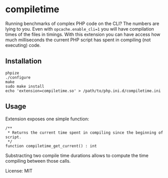 # compiletime

Running benchmarks of complex PHP code on the CLI? The numbers are lying to
you. Even with `opcache.enable_cli=1` you will have compilation times of the
files in timings. With this extension you can have access how much milliseconds
the current PHP script has spent in compiling (not executing) code.

## Installation

    phpize
    ./configure
    make
    sudo make install
    echo 'extension=compiletime.so' > /path/to/php.ini.d/compiletime.ini

## Usage

Extension exposes one simple function:

    /**
     * Returns the current time spent in compiling since the beginning of script.
     */
    function compiletime_get_current() : int

Substracting two compile time durations allows to compute the time compiling
between those calls.

License: MIT
